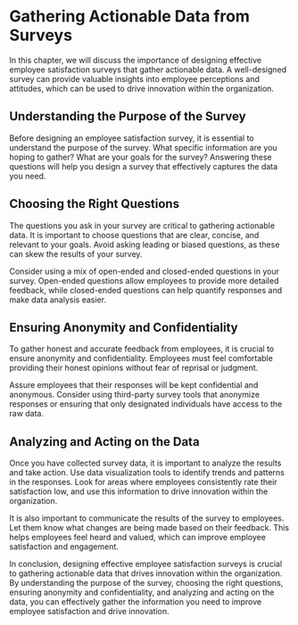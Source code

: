 # Gathering Actionable Data from Surveys

In this chapter, we will discuss the importance of designing effective employee satisfaction surveys that gather actionable data. A well-designed survey can provide valuable insights into employee perceptions and attitudes, which can be used to drive innovation within the organization.

Understanding the Purpose of the Survey
---------------------------------------

Before designing an employee satisfaction survey, it is essential to understand the purpose of the survey. What specific information are you hoping to gather? What are your goals for the survey? Answering these questions will help you design a survey that effectively captures the data you need.

Choosing the Right Questions
----------------------------

The questions you ask in your survey are critical to gathering actionable data. It is important to choose questions that are clear, concise, and relevant to your goals. Avoid asking leading or biased questions, as these can skew the results of your survey.

Consider using a mix of open-ended and closed-ended questions in your survey. Open-ended questions allow employees to provide more detailed feedback, while closed-ended questions can help quantify responses and make data analysis easier.

Ensuring Anonymity and Confidentiality
--------------------------------------

To gather honest and accurate feedback from employees, it is crucial to ensure anonymity and confidentiality. Employees must feel comfortable providing their honest opinions without fear of reprisal or judgment.

Assure employees that their responses will be kept confidential and anonymous. Consider using third-party survey tools that anonymize responses or ensuring that only designated individuals have access to the raw data.

Analyzing and Acting on the Data
--------------------------------

Once you have collected survey data, it is important to analyze the results and take action. Use data visualization tools to identify trends and patterns in the responses. Look for areas where employees consistently rate their satisfaction low, and use this information to drive innovation within the organization.

It is also important to communicate the results of the survey to employees. Let them know what changes are being made based on their feedback. This helps employees feel heard and valued, which can improve employee satisfaction and engagement.

In conclusion, designing effective employee satisfaction surveys is crucial to gathering actionable data that drives innovation within the organization. By understanding the purpose of the survey, choosing the right questions, ensuring anonymity and confidentiality, and analyzing and acting on the data, you can effectively gather the information you need to improve employee satisfaction and drive innovation.
